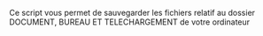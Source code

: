 Ce script vous permet de sauvegarder les fichiers relatif au dossier DOCUMENT, BUREAU ET TELECHARGEMENT de votre ordinateur 
